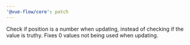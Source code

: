 ```yaml
---
'@vue-flow/core': patch
---
```


Check if position is a number when updating, instead of checking if the value is truthy. Fixes 0 values not being used when updating.
